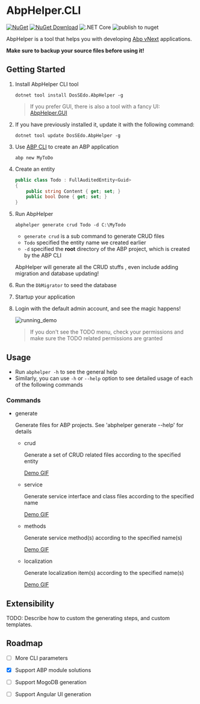 # AbpHelper.CLI

[![NuGet](https://img.shields.io/nuget/v/DosSEdo.AbpHelper.svg?style=flat-square)](https://github.com/DosSEdo/AbpHelper.CLI/packages/EasyAbp.AbpHelper)
[![NuGet Download](https://img.shields.io/nuget/dt/DosSEdo.AbpHelper.svg?style=flat-square)](https://github.com/DosSEdo/AbpHelper.CLI/packages/EasyAbp.AbpHelper)
![.NET Core](https://github.com/DosSEdo/AbpHelper.CLI/workflows/.NET%20Core/badge.svg)
![publish to nuget](https://github.com/DosSEdo/AbpHelper.CLI/workflows/publish%20to%20nuget/badge.svg)

AbpHelper is a tool that helps you with developing [Abp vNext](https://abp.io/) applications.

**Make sure to backup your source files before using it!**

## Getting Started

1. Install AbpHelper CLI tool

    `dotnet tool install DosSEdo.AbpHelper -g`

    > If you prefer GUI, there is also a tool with a fancy UI: [AbpHelper.GUI](https://github.com/DosSEdo/AbpHelper.GUI)

1. If you have previously installed it, update it with the following command:

    `dotnet tool update DosSEdo.AbpHelper -g`

1. Use [ABP CLI](https://docs.abp.io/en/abp/latest/CLI) to create an ABP application

    `abp new MyToDo`

1. Create an entity

    ``` csharp
    public class Todo : FullAuditedEntity<Guid>
    {
        public string Content { get; set; }
        public bool Done { get; set; }
    }

    ```

1. Run AbpHelper

    `abphelper generate crud Todo -d C:\MyTodo`

    * `generate crud` is a sub command to generate CRUD files
    * `Todo` specified the entity name we created earlier
    * `-d` specified the **root** directory of the ABP project, which is created by the ABP CLI

    AbpHelper will generate all the CRUD stuffs , even include adding migration and database updating!

1. Run the `DbMigrator` to seed the database
1. Startup your application 
1. Login with the default admin account, and see the magic happens!

    ![running_demo](doc/images/2020-02-10-14-09-22.png)
    
    > If you don't see the TODO menu, check your permissions and make sure the TODO related permissions are granted

## Usage

* Run `abphelper -h` to see the general help
* Similarly, you can use `-h` or `--help` option to see detailed usage of each of the following commands

### Commands

* generate

  Generate files for ABP projects. See 'abphelper generate --help' for details

  * crud

    Generate a set of CRUD related files according to the specified entity

    [Demo GIF](doc/images/crud.gif)

  * service

    Generate service interface and class files according to the specified name

    [Demo GIF](doc/images/service.gif)

  * methods

    Generate service method(s) according to the specified name(s)

    [Demo GIF](doc/images/methods.gif)

  * localization

    Generate localization item(s) according to the specified name(s)

    [Demo GIF](doc/images/localization.gif)

## Extensibility

TODO: Describe how to custom the generating steps, and custom templates.

## Roadmap

- [ ] More CLI parameters
- [x] Support ABP module solutions
- [ ] Support MogoDB generation
- [ ] Support Angular UI generation

